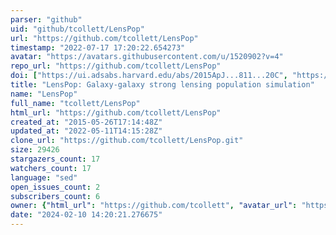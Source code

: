 ```yaml
---
parser: "github"
uid: "github/tcollett/LensPop"
url: "https://github.com/tcollett/LensPop"
timestamp: "2022-07-17 17:20:22.654273"
avatar: "https://avatars.githubusercontent.com/u/1520902?v=4"
repo_url: "https://github.com/tcollett/LensPop"
doi: ["https://ui.adsabs.harvard.edu/abs/2015ApJ...811...20C", "https://ui.adsabs.harvard.edu/abs/2017ascl.soft05009C/abstract"]
title: "LensPop: Galaxy-galaxy strong lensing population simulation"
name: "LensPop"
full_name: "tcollett/LensPop"
html_url: "https://github.com/tcollett/LensPop"
created_at: "2015-05-26T17:14:48Z"
updated_at: "2022-05-11T14:15:28Z"
clone_url: "https://github.com/tcollett/LensPop.git"
size: 29426
stargazers_count: 17
watchers_count: 17
language: "sed"
open_issues_count: 2
subscribers_count: 6
owner: {"html_url": "https://github.com/tcollett", "avatar_url": "https://avatars.githubusercontent.com/u/1520902?v=4", "login": "tcollett", "type": "User"}
date: "2024-02-10 14:20:21.276675"
---
```

